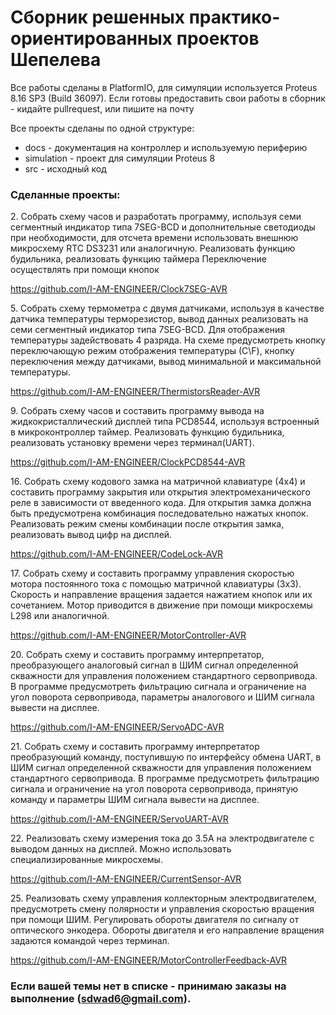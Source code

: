 # Сборник решенных практико-ориентированных проектов Шепелева

Все работы сделаны в PlatformIO, для симуляции используется Proteus 8.16 SP3 (Build 36097).
Если готовы предоставить свои работы в сборник - кидайте pullrequest, или пишите на почту

Все проекты сделаны по одной структуре:

* docs - документация на контроллер и используемую периферию
* simulation - проект для симуляции Proteus 8
* src - исходный код

### Сделанные проекты:

2\. Собрать схему часов и разработать программу, используя семи сегментный индикатор типа 7SEG-BCD и дополнительные светодиоды при необходимости, для отсчета времени использовать внешнюю микросхему RTC DS3231 или аналогичную. Реализовать функцию будильника, реализовать функцию таймера Переключение осуществлять при помощи кнопок

  https://github.com/I-AM-ENGINEER/Clock7SEG-AVR

5\. Собрать схему термометра с двумя датчиками, используя в качестве датчика температуры терморезистор, вывод данных реализовать на семи сегментный индикатор типа 7SEG-BCD. Для отображения температуры задействовать 4 разряда. На схеме предусмотреть кнопку переключающую режим отображения температуры (С\F), кнопку переключения между датчиками, вывод минимальной и максимальной температуры.

  https://github.com/I-AM-ENGINEER/ThermistorsReader-AVR

9\. Собрать схему часов и составить программу вывода на жидкокристаллический дисплей типа PCD8544, используя встроенный в микроконтроллер таймер. Реализовать функцию будильника, реализовать установку времени через терминал(UART).
  
  https://github.com/I-AM-ENGINEER/ClockPCD8544-AVR

16\. Собрать схему кодового замка на матричной клавиатуре (4x4) и составить программу закрытия или открытия электромеханического реле в зависимости от введенного кода. Для открытия замка должна быть предусмотрена комбинация последовательно нажатых кнопок. Реализовать режим смены комбинации после открытия замка, реализовать вывод цифр на дисплей.

  https://github.com/I-AM-ENGINEER/CodeLock-AVR

17\. Собрать схему и составить программу управления скоростью мотора постоянного тока с помощью матричной клавиатуры (3х3). Скорость и направление вращения задается нажатием кнопок или их сочетанием. Мотор приводится в движение при помощи микросхемы L298 или аналогичной.

  https://github.com/I-AM-ENGINEER/MotorController-AVR

20\. Собрать схему и составить программу интерпретатор, преобразующего аналоговый сигнал в ШИМ сигнал определенной скважности для управления положением стандартного сервопривода. В программе предусмотреть фильтрацию сигнала и ограничение на угол поворота сервопривода, параметры аналогового и ШИМ сигнала вывести на дисплее.

 https://github.com/I-AM-ENGINEER/ServoADC-AVR

21\. Собрать схему и составить программу интерпретатор преобразующий команду, поступившую по интерфейсу обмена UART, в ШИМ сигнал определенной скважности для управления положением стандартного сервопривода. В программе предусмотреть фильтрацию сигнала и ограничение на угол поворота сервопривода, принятую команду и параметры ШИМ сигнала вывести на дисплее.

  https://github.com/I-AM-ENGINEER/ServoUART-AVR

22\. Реализовать схему измерения тока до 3.5А на электродвигателе с выводом данных на дисплей. Можно использовать специализированные микросхемы.

  https://github.com/I-AM-ENGINEER/CurrentSensor-AVR
  
25\. Реализовать схему управления коллекторным электродвигателем, предусмотреть смену полярности и управления скоростью вращения при помощи ШИМ. Регулировать обороты двигателя по сигналу от оптического энкодера. Обороты двигателя и его направление вращения задаются командой через терминал.

  https://github.com/I-AM-ENGINEER/MotorControllerFeedback-AVR

### Если вашей темы нет в списке - принимаю заказы на выполнение (sdwad6@gmail.com).
